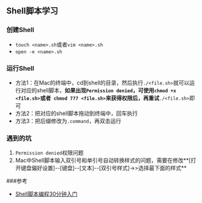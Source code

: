 Shell脚本学习
---

### 创建Shell
* `touch <name>.sh`或者`vim <name>.sh`
* `open -e <name>.sh`

### 运行Shell
* 方法1：在Mac的终端中，cd到shell的目录，然后执行`./<file.sh>`就可以运行对应的shell脚本，**如果出现`Permission denied`，可使用`chmod +x <file.sh>`或者` chmod 777 <file.sh>`来获得权限后，再重试**`./<file.sh>`即可
* 方法2：把对应的shell脚本拖动到终端中，回车执行
* 方法3：把后缀修改为`.command`，再双击运行

### 遇到的坑
1. `Permission denied`权限问题
2. Mac中Shell脚本输入双引号和单引号自动转换样式的问题，需要在修改**[打开键盘偏好设置]--[键盘]--[文本]--[双引号样式]->>选择最下面的样式**

###参考
* [Shell脚本编程30分钟入门](https://github.com/qinjx/30min_guides/blob/master/shell.md)